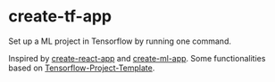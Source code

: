 # create-tf-app
Set up a ML project in Tensorflow by running one command.

Inspired by [create-react-app](https://github.com/facebook/create-react-app) and [create-ml-app](https://github.com/shreyashankar/create-ml-app). Some functionalities based on [Tensorflow-Project-Template](https://github.com/MrGemy95/Tensorflow-Project-Template).
